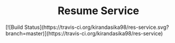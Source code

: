 <h1 align="center">Resume Service</h1>
[![Build Status](https://travis-ci.org/kirandasika98/res-service.svg?branch=master)](https://travis-ci.org/kirandasika98/res-service)
